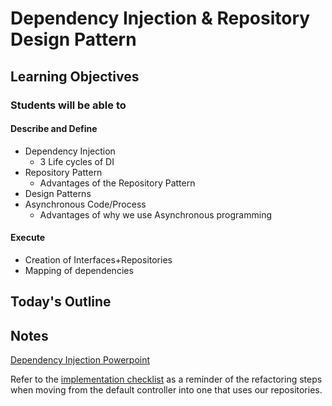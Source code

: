 # Dependency Injection & Repository Design Pattern

## Learning Objectives

### Students will be able to

#### Describe and Define

- Dependency Injection
  - 3 Life cycles of DI
- Repository Pattern
  - Advantages of the Repository Pattern
- Design Patterns
- Asynchronous Code/Process
  - Advantages of why we use Asynchronous programming

#### Execute

- Creation of Interfaces+Repositories
- Mapping of dependencies

## Today's Outline

<!-- To Be Completed By Instructor -->

## Notes

[Dependency Injection Powerpoint](./resources/dependency-injection.pdf)

Refer to the [implementation checklist](./resources/di-repository-workshop.md) as a reminder of the refactoring steps when moving from the default controller into one that uses our repositories.

